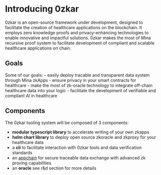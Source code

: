 # Introducing 0zkar

0zkar is an open-source framework under development, designed to facilitate the creation of healthcare applications on the blockchain. It employs zero knowledge proofs and privacy-enhancing technologies to enable innovative and impactful solutions. 0zkar makes the most of Mina recursive proof system to facilitate development of compliant and scalable healthcare applications on chain. 

## Goals

Some of our goals:
    - easily deploy tracable and transparent data system through Mina zkApps
    - ensure privacy in your smart contracts for healthcare
    - make the most of zk-oracle technology to integrate off-chain healthcare data into your logic
    - facilitate the development of verifiable and compliant AI in healthcare

## Components

The 0zkar tooling system will be composed of 3 components: 
- **modular typescript library** to accelerate writing of your own zkapps
- **helm chart library** to deploy open source zkoracle and zkproxy for your healthcare data
- a **cli** to facilitate interaction with 0zkar tools and data verification standards
- an [appchain](https://github.com/iam-robi/ozkar-chain) for secure traceable data exchange with advanced zk proving capabilities
- an **oracle** see r&d section for more details
